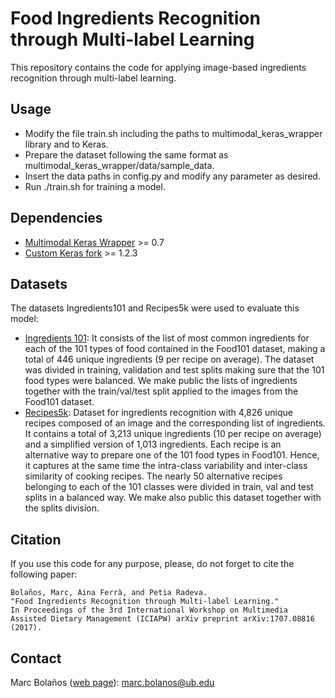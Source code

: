 # Food Ingredients Recognition through Multi-label Learning

This repository contains the code for applying image-based ingredients recognition through multi-label learning.

## Usage

* Modify the file train.sh including the paths to multimodal_keras_wrapper library and to Keras.
* Prepare the dataset following the same format as multimodal_keras_wrapper/data/sample_data.
* Insert the data paths in config.py and modify any parameter as desired.
* Run ./train.sh for training a model.

## Dependencies

* [Multimodal Keras Wrapper](https://github.com/MarcBS/multimodal_keras_wrapper/releases/tag/0.7) >= 0.7
* [Custom Keras fork](https://github.com/MarcBS/keras/releases) >= 1.2.3

## Datasets

The datasets Ingredients101 and Recipes5k were used to evaluate this model:
* [Ingredients 101](http://www.ub.edu/cvub/ingredients101/):  It consists of the list of most common ingredients for each of the 101 types of food contained in the Food101 dataset, making a total of 446 unique ingredients (9 per recipe on average). The dataset was divided in training, validation and test splits making sure that the 101 food types were balanced. We make public the lists of ingredients together with the train/val/test split applied to the images from the Food101 dataset.
* [Recipes5k](http://www.ub.edu/cvub/recipes5k/): Dataset for ingredients recognition with 4,826 unique recipes composed of an image and the corresponding list of ingredients. It contains a total of 3,213 unique ingredients (10 per recipe on average) and a simplified version of 1,013 ingredients. Each recipe is an alternative way to prepare one of the 101 food types in Food101. Hence, it captures at the same time the intra-class variability and inter-class similarity of cooking recipes. The nearly 50 alternative recipes belonging to each of the 101 classes were divided in train, val and test splits in a balanced way. We make also public this dataset together with the splits division.

## Citation

If you use this code for any purpose, please, do not forget to cite the following paper:

```
Bolaños, Marc, Aina Ferrà, and Petia Radeva. 
"Food Ingredients Recognition through Multi-label Learning." 
In Proceedings of the 3rd International Workshop on Multimedia Assisted Dietary Management (ICIAPW) arXiv preprint arXiv:1707.08816 (2017).
```

## Contact

Marc Bolaños ([web page](http://www.ub.edu/cvub/marcbolanos/)): marc.bolanos@ub.edu
